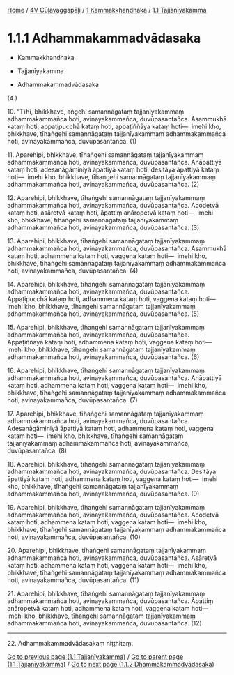 
[Home](/) / [4V Cūḷavaggapāḷi](../../../4V.md) / [1 Kammakkhandhaka](../../1.md) / [1.1 Tajjanīyakamma](../1.1.md)

# 1.1.1 Adhammakammadvādasaka

* Kammakkhandhaka

* Tajjanīyakamma

* Adhammakammadvādasaka

(4.)

10\. “Tīhi, bhikkhave, aṅgehi samannāgataṃ tajjanīyakammaṃ adhammakammañca hoti, avinayakammañca, duvūpasantañca. Asammukhā kataṃ hoti, appaṭipucchā kataṃ hoti, appaṭiññāya kataṃ hoti—  imehi kho, bhikkhave, tīhaṅgehi samannāgataṃ tajjanīyakammaṃ adhammakammañca hoti, avinayakammañca, duvūpasantañca. (1)

11\. Aparehipi, bhikkhave, tīhaṅgehi samannāgataṃ tajjanīyakammaṃ adhammakammañca hoti, avinayakammañca, duvūpasantañca. Anāpattiyā kataṃ hoti, adesanāgāminiyā āpattiyā kataṃ hoti, desitāya āpattiyā kataṃ hoti—  imehi kho, bhikkhave, tīhaṅgehi samannāgataṃ tajjanīyakammaṃ adhammakammañca hoti, avinayakammañca, duvūpasantañca. (2)

12\. Aparehipi, bhikkhave, tīhaṅgehi samannāgataṃ tajjanīyakammaṃ adhammakammañca hoti, avinayakammañca, duvūpasantañca. Acodetvā kataṃ hoti, asāretvā kataṃ hoti, āpattiṃ anāropetvā kataṃ hoti—  imehi kho, bhikkhave, tīhaṅgehi samannāgataṃ tajjanīyakammaṃ adhammakammañca hoti, avinayakammañca, duvūpasantañca. (3)

13\. Aparehipi, bhikkhave, tīhaṅgehi samannāgataṃ tajjanīyakammaṃ adhammakammañca hoti, avinayakammañca, duvūpasantañca. Asammukhā kataṃ hoti, adhammena kataṃ hoti, vaggena kataṃ hoti—  imehi kho, bhikkhave, tīhaṅgehi samannāgataṃ tajjanīyakammaṃ adhammakammañca hoti, avinayakammañca, duvūpasantañca. (4)

14\. Aparehipi, bhikkhave, tīhaṅgehi samannāgataṃ tajjanīyakammaṃ adhammakammañca hoti, avinayakammañca, duvūpasantañca. Appaṭipucchā kataṃ hoti, adhammena kataṃ hoti, vaggena kataṃ hoti—  imehi kho, bhikkhave, tīhaṅgehi samannāgataṃ tajjanīyakammaṃ adhammakammañca hoti, avinayakammañca, duvūpasantañca. (5)

15\. Aparehipi, bhikkhave, tīhaṅgehi samannāgataṃ tajjanīyakammaṃ adhammakammañca hoti, avinayakammañca, duvūpasantañca. Appaṭiññāya kataṃ hoti, adhammena kataṃ hoti, vaggena kataṃ hoti—  imehi kho, bhikkhave, tīhaṅgehi samannāgataṃ tajjanīyakammaṃ adhammakammañca hoti, avinayakammañca, duvūpasantañca. (6)

16\. Aparehipi, bhikkhave, tīhaṅgehi samannāgataṃ tajjanīyakammaṃ adhammakammañca hoti, avinayakammañca, duvūpasantañca. Anāpattiyā kataṃ hoti, adhammena kataṃ hoti, vaggena kataṃ hoti—  imehi kho, bhikkhave, tīhaṅgehi samannāgataṃ tajjanīyakammaṃ adhammakammañca hoti, avinayakammañca, duvūpasantañca. (7)

17\. Aparehipi, bhikkhave, tīhaṅgehi samannāgataṃ tajjanīyakammaṃ adhammakammañca hoti, avinayakammañca, duvūpasantañca. Adesanāgāminiyā āpattiyā kataṃ hoti, adhammena kataṃ hoti, vaggena kataṃ hoti—  imehi kho, bhikkhave, tīhaṅgehi samannāgataṃ tajjanīyakammaṃ adhammakammañca hoti, avinayakammañca, duvūpasantañca. (8)

18\. Aparehipi, bhikkhave, tīhaṅgehi samannāgataṃ tajjanīyakammaṃ adhammakammañca hoti, avinayakammañca, duvūpasantañca. Desitāya āpattiyā kataṃ hoti, adhammena kataṃ hoti, vaggena kataṃ hoti—  imehi kho, bhikkhave, tīhaṅgehi samannāgataṃ tajjanīyakammaṃ adhammakammañca hoti, avinayakammañca, duvūpasantañca. (9)

19\. Aparehipi, bhikkhave, tīhaṅgehi samannāgataṃ tajjanīyakammaṃ adhammakammañca hoti, avinayakammañca, duvūpasantañca. Acodetvā kataṃ hoti, adhammena kataṃ hoti, vaggena kataṃ hoti—  imehi kho, bhikkhave, tīhaṅgehi samannāgataṃ tajjanīyakammaṃ adhammakammañca hoti, avinayakammañca, duvūpasantañca. (10)

20\. Aparehipi, bhikkhave, tīhaṅgehi samannāgataṃ tajjanīyakammaṃ adhammakammañca hoti, avinayakammañca, duvūpasantañca. Asāretvā kataṃ hoti, adhammena kataṃ hoti, vaggena kataṃ hoti—  imehi kho, bhikkhave, tīhaṅgehi samannāgataṃ tajjanīyakammaṃ adhammakammañca hoti, avinayakammañca, duvūpasantañca. (11)

21\. Aparehipi, bhikkhave, tīhaṅgehi samannāgataṃ tajjanīyakammaṃ adhammakammañca hoti, avinayakammañca, duvūpasantañca. Āpattiṃ anāropetvā kataṃ hoti, adhammena kataṃ hoti, vaggena kataṃ hoti—  imehi kho, bhikkhave, tīhaṅgehi samannāgataṃ tajjanīyakammaṃ adhammakammañca hoti, avinayakammañca, duvūpasantañca. (12)

---

22\. Adhammakammadvādasakaṃ niṭṭhitaṃ.



[Go to previous page (1.1 Tajjanīyakamma)](../1.1.md) / [Go to parent page (1.1 Tajjanīyakamma)](../1.1.md) / [Go to next page (1.1.2 Dhammakammadvādasaka)](1.1.2.md)


